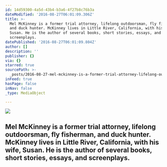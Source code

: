 ```yaml
---
id: 14d59300-4a5d-43b4-b3a6-4f27b8c76b3a
dateModified: '2016-08-27T06:01:09.306Z'
title: >-
  Mel McKinney is a former trial attorney, lifelong outdoorsman, fly fisherman,
  and duck hunter. McKinney lives in Little River, California, with his wife,
  Susan. He is the author of several books, short stories, essays, and
  screenplays.
datePublished: '2016-08-27T06:01:09.804Z'
author: []
description: ''
publisher: {}
via: {}
starred: true
sourcePath: >-
  _posts/2016-08-27-mel-mckinney-is-a-former-trial-attorney-lifelong-outdoorsma.md
inFeed: true
hasPage: false
inNav: false
_type: MediaObject

---
```

![](https://the-grid-user-content.s3-us-west-2.amazonaws.com/460bbead-3d4b-4dca-be8e-724f7e982031.jpg)

## Mel McKinney is a former trial attorney, lifelong outdoorsman, fly fisherman, and duck hunter. McKinney lives in Little River, California, with his wife, Susan. He is the author of several books, short stories, essays, and screenplays.